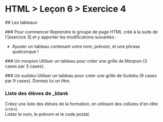 # HTML > Leçon 6 > Exercice 4
## Les tableaux

### Pour commencer
Reprendre le groupe de page HTML créé à la suite de l'[exercice 3] et y apporter les modifications suivantes :

* Ajouter un tableau contenant votre nom, prénom, et une phrase quelconque !

### Un morpion
Utiliser un tableau pour créer une grille de Morpion (3 cases par 3 cases).

### Un sudoku
Utiliser un tableau pour créer une grille de Sudoku (9 cases par 9 cases).
Donnez lui un titre.

### Liste des élèves de \_blank
Créez une liste des élèves de la formation, en utilisant des cellules d'en-tête (`<th>`).  
Listez le nom, le prénom et le code postal.
